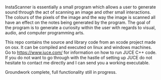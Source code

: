 InstaScanner is essentially a small program which allows a user to generate sound through the act of scanning an 
image and other small interactions. The colours of the pixels of the image and the way the image is scanned 
all have an effect on the notes being generated by the program. The goal of the program is to generate a curiosity 
within the user with regards to visual, audio, and computer programming arts.

This repo contains the source and library code from an xcode project made on osx. It can be compiled and executed on linux
and windows machines. Go to https://www.juce.com/ for information on how to run JUCE C++ code. If you do not want to go through with the hastle of setting up JUCE do not hesitate to contact me directly and I can send you a working executable.

Groundwork complete, full functionality still in progress.

